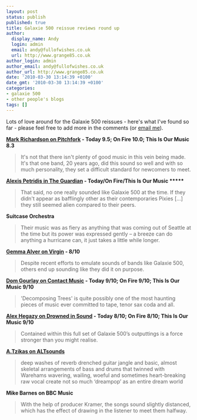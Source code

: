 ```yaml
---
layout: post
status: publish
published: true
title: Galaxie 500 reissue reviews round up
author:
  display_name: Andy
  login: admin
  email: andy@fullofwishes.co.uk
  url: http://www.grange85.co.uk
author_login: admin
author_email: andy@fullofwishes.co.uk
author_url: http://www.grange85.co.uk
date: '2010-03-30 13:14:39 +0100'
date_gmt: '2010-03-30 13:14:39 +0100'
categories:
- galaxie 500
- other people's blogs
tags: []
---
```

<p>Lots of love around for the Galaxie 500 reissues - here's what I've found so far - please feel free to add more in the comments (or <a href="mailto:andy@grange85.co.uk">email me</a>).</p>
<p><strong><a href="http://pitchfork.com/reviews/albums/14083-today-on-fire-this-is-our-music/">Mark Richardson on Pitchfork</a> - Today 9.5; On Fire 10.0; This Is Our Music 8.3</strong></p>
<blockquote><p>It's not that there isn't plenty of good music in this vein being made. It's that one band, 20 years ago, did this sound so well and with so much personality, they set a difficult standard for newcomers to meet.</p></blockquote>
<p><strong><a href=" http://www.guardian.co.uk/music/2010/mar/11/galaxie-500-cd-review">Alexis Petridis in The Guardian</a>  - Today/On Fire/This Is Our Music *****</strong></p>
<blockquote><p>That said, no one really sounded like Galaxie 500 at the time. If they didn't appear as bafflingly other as their contemporaries Pixies [...] they still seemed alien compared to their peers.</p></blockquote>
<p><strong><span class="removed_link" title="http://www.suitcaseorchestra.com/2010/03/galaxie-500-today-on-fire-this-is-our-music/">Suitcase Orchestra</span></strong></p>
<blockquote><p>Their music was as fiery as anything that was coming out of Seattle at the time but its power was expressed gently – a breeze can do anything a hurricane can, it just takes a little while longer.</p></blockquote>
<p><strong><a href="http://www.virgin.com/music/reviews/galaxie-500-original-album-reissues-review">Gemma Alver on Virgin</a> - 8/10</strong></p>
<blockquote><p>Despite recent efforts to emulate sounds of bands like Galaxie 500, others end up sounding like they did it on purpose.</p></blockquote>
<p><strong><a href="http://www.contactmusic.com/new/home.nsf/albumreview/galaxie-500-today-on-fire-this-is-our-musicx29x03x10">Dom Gourlay on Contact Music</a> - Today 9/10; On Fire 9/10; This Is Our Music 9/10</strong></p>
<blockquote><p>'Decomposing Trees' is quite possibly one of the most haunting pieces of music ever committed to tape, tenor sax coda and all.</p></blockquote>
<p><strong><a href="http://drownedinsound.com/releases/15244/reviews/4139503">Alex Hegazy on Drowned in Sound</a> - Today 8/10; On Fire 8/10; This Is Our Music 9/10</strong></p>
<blockquote><p>Contained within this full set of Galaxie 500’s outputtings is a force stronger than you might realise.</p></blockquote>
<p><strong><a href="http://hangout.altsounds.com/reviews/116014-galaxie-500-today-on-fire-this-is-our-music-reissue-album.html">A.Tzikas on ALTsounds</a></strong></p>
<blockquote><p>deep washes of reverb drenched guitar jangle and basic, almost skeletal arrangements of bass and drums that twinned with Warehams wavering, wailing, woeful and sometimes heart-breaking raw vocal create not so much ‘dreampop’ as an entire dream world</p></blockquote>
<p><strong><span class="removed_link" title="http://www.bbc.co.uk/music/reviews/9m8r">Mike Barnes on BBC Music</span></strong></p>
<blockquote><p>With the help of producer Kramer, the songs sound slightly distanced, which has the effect of drawing in the listener to meet them halfway.</p></blockquote>
